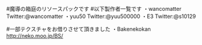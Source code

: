 #魔導の箱庭のリソースパックです
#以下製作者一覧です
・wancomatter  Twitter:@wancomatter
・yuu50  			Twitter:@yuu500000
・E3   				Twitter:@s10129

#一部テクスチャをお借りさせて頂きました
・Bakenekokan http://neko.moo.jp/BS/
